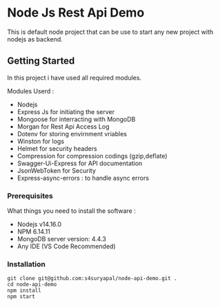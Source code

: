 # Node Js Rest Api Demo

This is default node project that can be use to start any new project with nodejs as backend.

## Getting Started

In this project i have used all required modules.

Modules Userd : 

  - Nodejs
  - Express Js for initiating the server
  - Mongoose for interracting with MongoDB
  - Morgan for Rest Api Access Log
  - Dotenv for storing envirnment vriables
  - Winston for logs
  - Helmet for security headers
  - Compression for compression codings (gzip,deflate) 
  - Swagger-Ui-Express for API documentation
  - JsonWebToken for Security
  - Express-async-errors : to handle async errors

### Prerequisites

What things you need to install the software :

 - Nodejs v14.16.0
 - NPM 6.14.11
 - MongoDB server version: 4.4.3
 - Any IDE (VS Code Recommended) 


### Installation

```
git clone git@github.com:s4suryapal/node-api-demo.git .
cd node-api-demo
npm install
npm start
```